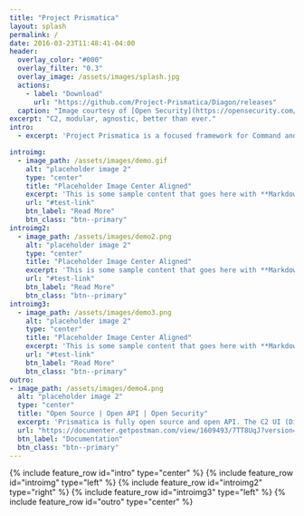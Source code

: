 ```yaml
---
title: "Project Prismatica"
layout: splash
permalink: /
date: 2016-03-23T11:48:41-04:00
header:
  overlay_color: "#000"
  overlay_filter: "0.3"
  overlay_image: /assets/images/splash.jpg
  actions:
    - label: "Download"
      url: "https://github.com/Project-Prismatica/Diagon/releases"
  caption: "Image courtesy of [Open Security](https://opensecurity.com/)"
excerpt: "C2, modular, agnostic, better than ever."
intro:
  - excerpt: 'Project Prismatica is a focused framework for Command and Control that is dedicated to extensibility. Our core objective is to provide a convenient platform with modular **Transports**, **Backends**, and **Implants** to enable rapid retooling opportunities and enhance Red Team operations.'

introimg:
  - image_path: /assets/images/demo.gif
    alt: "placeholder image 2"
    type: "center"
    title: "Placeholder Image Center Aligned"
    excerpt: 'This is some sample content that goes here with **Markdown** formatting. Centered with `type="center"`'
    url: "#test-link"
    btn_label: "Read More"
    btn_class: "btn--primary"
introimg2:
  - image_path: /assets/images/demo2.png
    alt: "placeholder image 2"
    type: "center"
    title: "Placeholder Image Center Aligned"
    excerpt: 'This is some sample content that goes here with **Markdown** formatting. Centered with `type="center"`'
    url: "#test-link"
    btn_label: "Read More"
    btn_class: "btn--primary"
introimg3:
  - image_path: /assets/images/demo3.png
    alt: "placeholder image 2"
    type: "center"
    title: "Placeholder Image Center Aligned"
    excerpt: 'This is some sample content that goes here with **Markdown** formatting. Centered with `type="center"`'
    url: "#test-link"
    btn_label: "Read More"
    btn_class: "btn--primary"
outro:
- image_path: /assets/images/demo4.png
  alt: "placeholder image 2"
  type: "center"
  title: "Open Source | Open API | Open Security"
  excerpt: 'Prismatica is fully open source and open API. The C2 UI (Diagon) and primary implant (Gryffindor) are not intended to be the ONLY way to interface with Prismatica, but simply one option. Checkout the **documentation** for developer information'
  url: "https://documenter.getpostman.com/view/1609493/7TT8UqJ?version=latest"
  btn_label: "Documentation"
  btn_class: "btn--primary"
---
```


{% include feature_row id="intro" type="center" %}
{% include feature_row id="introimg" type="left" %}
{% include feature_row id="introimg2" type="right" %}
{% include feature_row id="introimg3" type="left" %}
{% include feature_row id="outro" type="center" %}
